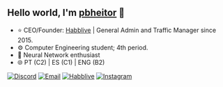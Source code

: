 ## Hello world, I'm <a href="https://github.com/pbheitor/">pbheitor</a> 👋

- ⭐ CEO/Founder: <a href="https://habblive.in/">Habblive</a> | General Admin and Traffic Manager since 2015.
- ⚙️ Computer Engineering student; 4th period.
- 🧠 Neural Network enthusiast
- 🌐 PT (C2) | ES (C1) | ENG (B2)

[![Discord](https://img.shields.io/badge/Discord-7289DA?style=for-the-badge&logo=discord&logoColor=white)](https://discord.com/users/pbheitor)
[![Email](https://img.shields.io/badge/Email-D14836?style=for-the-badge&logo=gmail&logoColor=white)](mailto:heitorbarcellos07@gmail.com)
[![Habblive](https://img.shields.io/badge/Habblive-007BFF?style=for-the-badge&logo=H&logoColor=white)](https://habblive.in/)
[![Instagram](https://img.shields.io/badge/Instagram-E4405F?style=for-the-badge&logo=instagram&logoColor=white)](https://www.instagram.com/pbheitor/)
